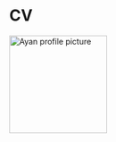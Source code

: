 # CV
<img src="https://sports2018.kvsindia.in/wif/students/photos/189693.jpg" width="175" height="175" alt="Ayan profile picture">
